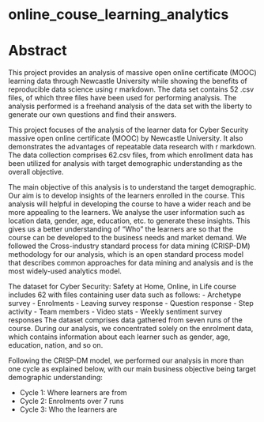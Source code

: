 <h1> online_couse_learning_analytics

# Abstract
This project provides an analysis of massive open online certificate (MOOC) learning data through Newcastle University while showing the benefits of reproducible data science using r markdown. The data set contains 52 .csv files, of which three files have been used for performing analysis. The analysis performed is a freehand analysis of the data set with the liberty to generate our own questions and find their answers.

This project focuses of the analysis of the learner data for Cyber Security massive open online certificate (MOOC) by Newcastle
University. It also demonstrates the advantages of repeatable data research with r markdown. The data
collection comprises 62.csv files, from which enrollment data has been utilized for analysis with target
demographic understanding as the overall objective.

The main objective of this analysis is to understand the target demographic. Our aim is to develop insights of
the learners enrolled in the course. This analysis will helpful in developing the course to have a wider reach
and be more appealing to the learners. We analyse the user information such as location data, gender, age,
education, etc. to generate these insights. This gives us a better understanding of “Who” the learners are so
that the course can be developed to the business needs and market demand.
We followed the Cross-industry standard process for data mining (CRISP-DM) methodology for our analysis, which is an
open standard process model that describes common approaches for data mining and analysis and is the most widely-used analytics model.

The dataset for Cyber Security: Safety at Home, Online, in Life course includes 62 with files containing user
data such as follows: - Archetype survey - Enrolments - Leaving survey response - Question response - Step
activity - Team members - Video stats - Weekly sentiment survey responses
The dataset comprises data gathered from seven runs of the course. During our analysis, we concentrated
solely on the enrolment data, which contains information about each learner such as gender, age, education, nation, and so on.

Following the CRISP-DM model, we performed our analysis in more than one cycle as explained below, with
our main business objective being target demographic understanding:

- Cycle 1: Where learners are from
- Cycle 2: Enrolments over 7 runs
- Cycle 3: Who the learners are
